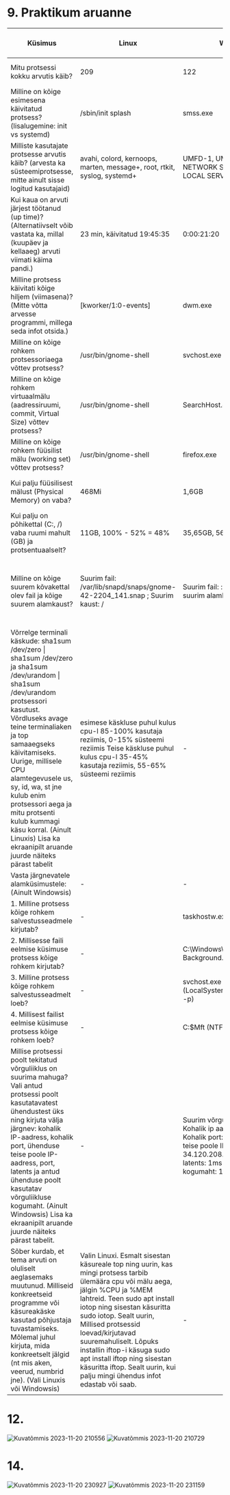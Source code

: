 # 9. Praktikum aruanne

| Küsimus                                                                                                                                                                                                                                                                                                                                                                                                                         | Linux                                                                                                                                                                                                                                                                                                                                                                                                                              | Windows                                                                                                                                                                                          | Linuxis kasutatud käsklus                                                                                                                              | Windowsis kasutatud tööriist                                                             |
|---------------------------------------------------------------------------------------------------------------------------------------------------------------------------------------------------------------------------------------------------------------------------------------------------------------------------------------------------------------------------------------------------------------------------------|------------------------------------------------------------------------------------------------------------------------------------------------------------------------------------------------------------------------------------------------------------------------------------------------------------------------------------------------------------------------------------------------------------------------------------|--------------------------------------------------------------------------------------------------------------------------------------------------------------------------------------------------|--------------------------------------------------------------------------------------------------------------------------------------------------------|------------------------------------------------------------------------------------------|
| Mitu protsessi kokku arvutis käib?                                                                                                                                                                                                                                                                                                                                                                                              |                                                                                                                                                                                                                                                                                                                                                                                                                                209 |                                                                                                                                                                                              122 | ps -aux \| wc -l                                                                                                                                       | Task Manager -> Jõudlus                                                                  |
| Milline on kõige esimesena käivitatud protsess? (lisalugemine: init vs systemd)                                                                                                                                                                                                                                                                                                                                                 | /sbin/init splash                                                                                                                                                                                                                                                                                                                                                                                                                  | smss.exe                                                                                                                                                                                         | ps axo pid,cmd,comm,etime \| head -n 2 \| tail -n 1                                                                                                    | Process Explorer -> Start Time                                                           |
| Milliste kasutajate protsesse arvutis käib? (arvesta ka süsteemiprotsesse, mitte ainult sisse logitud kasutajaid)                                                                                                                                                                                                                                                                                                               | avahi, colord, kernoops, marten, message+, root, rtkit, syslog, systemd+                                                                                                                                                                                                                                                                                                                                                           | UMFD-1, UMFD-0, SYSTEM, NETWORK SERVICE, Marten, LOCAL SERVICE, DWM-1                                                                                                                            | ps -aux \| awk '{print $1}' \| tail -n +2 \| sort -u                                                                                                   | Task Manager -> Üksikasjad > kasutajanimi                                                |
| Kui kaua on arvuti järjest töötanud (up time)? (Alternatiivselt võib vastata ka, millal (kuupäev ja kellaaeg) arvuti viimati käima pandi.)                                                                                                                                                                                                                                                                                      | 23 min, käivitatud 19:45:35                                                                                                                                                                                                                                                                                                                                                                                                        | 0:00:21:20                                                                                                                                                                                       | uptime                                                                                                                                                 | Task Manager ->  Jõudlus -> Tööaeg                                                       |
| Milline protsess käivitati kõige hiljem (viimasena)?  (Mitte võtta arvesse programmi, millega seda infot otsida.)                                                                                                                                                                                                                                                                                                               | [kworker/1:0-events]                                                                                                                                                                                                                                                                                                                                                                                                               | dwm.exe                                                                                                                                                                                          | ps -aux \| tail -n 4 \| head -1                                                                                                                        | Process Explorer -> Start Time                                                           |
| Milline on kõige rohkem protsessoriaega võttev protsess?                                                                                                                                                                                                                                                                                                                                                                        | /usr/bin/gnome-shell                                                                                                                                                                                                                                                                                                                                                                                                               | svchost.exe                                                                                                                                                                                      | ps aux --sort=-%cpu \| head -n 2 \| tail -n 1                                                                                                          | Process Explorer -> CPU Time                                                             |
| Milline on kõige rohkem virtuaalmälu (aadressiruumi, commit, Virtual Size) võttev protsess?                                                                                                                                                                                                                                                                                                                                     | /usr/bin/gnome-shell                                                                                                                                                                                                                                                                                                                                                                                                               | SearchHost.exe                                                                                                                                                                                   | ps aux --sort=-vsz \| head -n 2                                                                                                                        | Process Explorer -> Virtual Size                                                         |
| Milline on kõige rohkem füüsilist mälu (working set) võttev protsess?                                                                                                                                                                                                                                                                                                                                                           | /usr/bin/gnome-shell                                                                                                                                                                                                                                                                                                                                                                                                               | firefox.exe                                                                                                                                                                                      | ps aux --sort=-rss \| head -n 2                                                                                                                        | Process explorer -> Working Set                                                          |
| Kui palju füüsilisest mälust (Physical Memory) on vaba?                                                                                                                                                                                                                                                                                                                                                                         | 468Mi                                                                                                                                                                                                                                                                                                                                                                                                                              | 1,6GB                                                                                                                                                                                            | free -h \| awk '/^Mem:/ {print $4}'                                                                                                                    | Task Manager -> Jõudlus -> Saadaval                                                      |
| Kui palju on põhikettal (C:, /) vaba ruumi mahult (GB) ja protsentuaalselt?                                                                                                                                                                                                                                                                                                                                                     | 11GB, 100% - 52% = 48%                                                                                                                                                                                                                                                                                                                                                                                                             | 35,65GB, 56%                                                                                                                                                                                     | Vaba mahu leidmiseks: df -h / \| awk '/\// {print $4, $5}' ;                                                                                           | Disk Management -> Vaba ruum, % vaba                                                     |
| Milline on kõige suurem kõvakettal olev fail ja kõige suurem alamkaust?                                                                                                                                                                                                                                                                                                                                                         | Suurim fail: /var/lib/snapd/snaps/gnome-42-2204_141.snap ; Suurim kaust: /                                                                                                                                                                                                                                                                                                                                                         | Suurim fail: : \pagefile.sys ; suurim alamkaust: Windows                                                                                                                                         | Suurim fail: find / -type f -exec du -h {} + 2>/dev/null \| sort -rh \| head -n 1 ; suurim kaust: sudo du -ah / \| sort -rh \| grep 'G' \| head -n 10  | WinDirStat -> (C:) -> OK                                                                 |
| Võrrelge terminali käskude: sha1sum /dev/zero \| sha1sum /dev/zero ja sha1sum /dev/urandom \| sha1sum /dev/urandom protsessori kasutust. Võrdluseks avage teine terminaliaken ja top samaaegseks käivitamiseks. Uurige, millisele CPU alamtegevusele us, sy, id, wa, st jne kulub enim protsessori aega ja mitu protsenti kulub kummagi käsu korral. (Ainult Linuxis) Lisa ka ekraanipilt aruande juurde näiteks pärast tabelit | esimese käskluse puhul kulus cpu-l  85-100% kasutaja reziimis, 0-15% süsteemi reziimis            Teise käskluse puhul kulus cpu-l 35-45% kasutaja reziimis, 55-65% süsteemi reziimis                                                                                                                                                                                                                                              | -                                                                                                                                                                                                | sha1sum /dev/zero \| sha1sum /dev/zero ja sha1sum /dev/urandom \| sha1sum /dev/urandom                                                                 | -                                                                                        |
| Vasta järgnevatele alamküsimustele: (Ainult Windowsis)                                                                                                                                                                                                                                                                                                                                                                          | -                                                                                                                                                                                                                                                                                                                                                                                                                                  | -                                                                                                                                                                                                | -                                                                                                                                                      | -                                                                                        |
|     1. Milline protsess kõige rohkem salvestusseadmele kirjutab?                                                                                                                                                                                                                                                                                                                                                                | -                                                                                                                                                                                                                                                                                                                                                                                                                                  | taskhostw.exe                                                                                                                                                                                    | -                                                                                                                                                      | Resource Monitor -> Disk -> Write (B/sec)                                                |
|     2. Millisesse faili eelmise küsimuse protsess kõige rohkem kirjutab?                                                                                                                                                                                                                                                                                                                                                        | -                                                                                                                                                                                                                                                                                                                                                                                                                                  | C:\Windows\Media\Windows Background.wav                                                                                                                                                          | -                                                                                                                                                      | Resource Monitor -> Disk -> File                                                         |
|     3. Milline protsess kõige rohkem salvestusseadmelt loeb?                                                                                                                                                                                                                                                                                                                                                                    | -                                                                                                                                                                                                                                                                                                                                                                                                                                  | svchost.exe (LocalSystemNetworkRestricted -p)                                                                                                                                                    | -                                                                                                                                                      | Resource Monitor -> Disk -> Read (B/sec)                                                 |
|     4. Millisest failist eelmise küsimuse protsess kõige rohkem loeb?                                                                                                                                                                                                                                                                                                                                                           | -                                                                                                                                                                                                                                                                                                                                                                                                                                  | C:\$Mft (NTFS Master File Table)                                                                                                                                                                 | -                                                                                                                                                      | Resource Monitor -> Disk -> File                                                         |
| Millise protsessi poolt tekitatud võrguliiklus on suurima mahuga? Vali antud protsessi poolt kasutatavatest ühendustest üks ning kirjuta välja järgnev: kohalik IP-aadress, kohalik port, ühenduse teise poole IP-aadress, port, latents ja antud ühenduse poolt kasutatav võrguliikluse kogumaht. (Ainult Windowsis) Lisa ka ekraanipilt aruande juurde näiteks pärast tabelit.                                                | -                                                                                                                                                                                                                                                                                                                                                                                                                                  | Suurim võrguliiklus: firefox.exe  Kohalik ip aadress: 10.0.2.15 Kohalik port: 50323 Ühenduse teise poole IP-aadress: 34.120.208.123 port: 443 latents: 1ms võrguliikluse kogumaht: 145 989 B/sec | -                                                                                                                                                      | Resource Monitor -> Overview -> Network ; Resource Monitor -> Network -> TCP Connections |
| Sõber kurdab, et tema arvuti on oluliselt aeglasemaks muutunud. Milliseid konkreetseid programme või käsureakäske kasutad põhjustaja tuvastamiseks. Mõlemal juhul kirjuta, mida konkreetselt jälgid (nt mis aken, veerud, numbrid jne). (Vali Linuxis või Windowsis)                                                                                                                                                            | Valin Linuxi. Esmalt sisestan käsureale top ning uurin, kas mingi protsess tarbib ülemäära cpu või mälu aega, jälgin %CPU ja %MEM lahtreid. Teen sudo apt install iotop ning sisestan käsuritta sudo iotop. Sealt uurin, Millised protsessid loevad/kirjutavad suuremahuliselt. Lõpuks installin iftop-i käsuga sudo apt install iftop ning sisestan käsuritta iftop. Sealt uurin, kui palju mingi ühendus infot edastab või saab. | -                                                                                                                                                                                                | top, iotop, iftop                                                                                                                                      | -                                                                                        |

# 12.
![Kuvatõmmis 2023-11-20 210556](https://github.com/Marten221/opsys_Ojasaar/assets/144438767/0154069a-8047-4686-9865-249aef1220ac)
![Kuvatõmmis 2023-11-20 210729](https://github.com/Marten221/opsys_Ojasaar/assets/144438767/53db30b7-f0c9-46c2-b585-325643f5c7eb)

# 14.
![Kuvatõmmis 2023-11-20 230927](https://github.com/Marten221/opsys_Ojasaar/assets/144438767/3591ff5b-1f30-477e-9a16-04b5fa95df00)
![Kuvatõmmis 2023-11-20 231159](https://github.com/Marten221/opsys_Ojasaar/assets/144438767/227b2eba-8f95-42e5-9ba2-4a470ccd2407)
